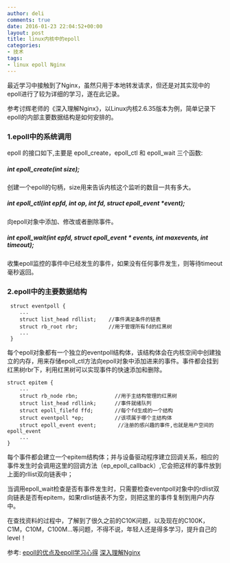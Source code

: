 ```yaml
---
author: deli
comments: true
date: 2016-01-23 22:04:52+00:00
layout: post
title: linux内核中的epoll
categories:
- 技术
tags:
- linux epoll Nginx
---
```



最近学习中接触到了Nginx，虽然只用于本地转发请求，但还是对其实现中的epoll进行了较为详细的学习，遂在此记录。

参考讨辉老师的《深入理解Nginx》，以Linux内核2.6.35版本为例，简单记录下epoll的内部主要数据结构是如何安排的。

###   1.epoll中的系统调用    
epoll 的接口如下,主要是 epoll_create，epoll_ctl 和 epoll_wait 三个函数:

#####   int epoll_create(int size);
创建一个epoll的句柄，size用来告诉内核这个监听的数目一共有多大。

#####   int epoll_ctl(int epfd, int op, int fd, struct epoll_event *event);
向epoll对象中添加、修改或者删除事件。


#####  int epoll_wait(int epfd, struct epoll_event * events, int maxevents, int timeout);
收集epoll监控的事件中已经发生的事件，如果没有任何事件发生，则等待timeout毫秒返回。


###   2.epoll中的主要数据结构

>
	 struct eventpoll {
	 	...
	 	struct list_head rdllist;    //事件满足条件的链表
	 	struct rb_root rbr;          //用于管理所有fd的红黑树
	 	...
	 }


每个epoll对象都有一个独立的eventpoll结构体，该结构体会在内核空间中创建独立的内存，用来存储epoll_ctl方法向epoll对象中添加进来的事件。事件都会挂到红黑树rbr下，利用红黑树可以实现事件的快速添加和删除。


>
	struct epitem {
		...
		struct rb_node rbn;            //用于主结构管理的红黑树
		struct list_head rdllink;      //事件就绪队列
		struct epoll_filefd ffd;       //每个fd生成的一个结构
		struct eventpoll *ep;          //该项属于哪个主结构体
		struct epoll_event event;  		//注册的感兴趣的事件,也就是用户空间的epoll_event
		...
	}


每个事件都会建立一个epitem结构体；并与设备驱动程序建立回调关系，相应的事件发生时会调用这里的回调方法（ep_epoll_callback）,它会把这样的事件放到上面的rllist双向链表中；

当调用epoll_wait检查是否有事件发生时，只需要检查eventpoll对象中的rdlist双向链表是否有epitem，如果rdlist链表不为空，则把这里的事件复制到用户内存中。


在查找资料的过程中，了解到了很久之前的C10K问题，以及现在的C100K，C1M，C10M，C100M...等问题，不得不说，年轻人还是得多学习，提升自己的level！


参考:
[epoll的优点及epoll学习心得][1]
[深入理解Nginx][2]

[1]: http://www.cppblog.com/flashboy/archive/2008/04/16/47277.html
[2]: https://book.douban.com/subject/22793675/
